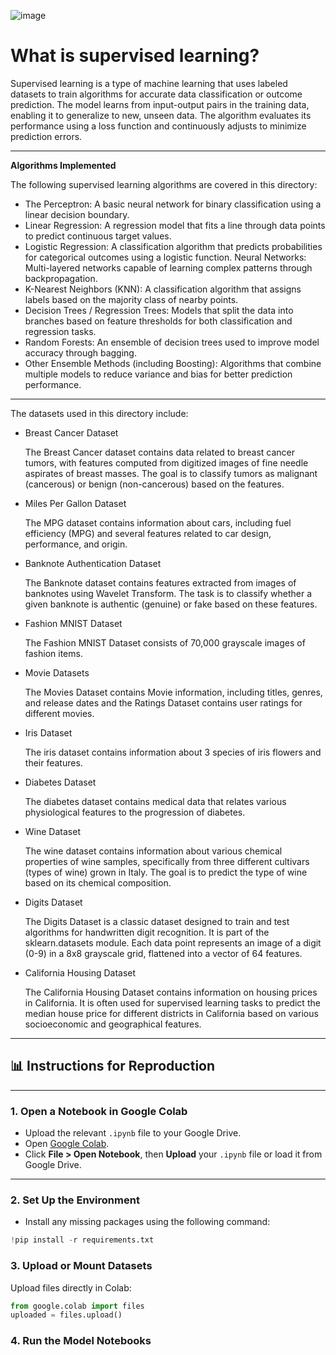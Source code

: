 ![image](https://github.com/user-attachments/assets/3da8ce29-d398-4da6-b844-90791e88086e)
# What is supervised learning?
Supervised learning is a type of machine learning that uses labeled datasets to train algorithms for accurate data classification or outcome prediction. The model learns from input-output pairs in the training data, enabling it to generalize to new, unseen data. The algorithm evaluates its performance using a loss function and continuously adjusts to minimize prediction errors. 

---

**Algorithms Implemented**

The following supervised learning algorithms are covered in this directory:

* The Perceptron: A basic neural network for binary classification using a linear decision boundary.
* Linear Regression: A regression model that fits a line through data points to predict continuous target values.
* Logistic Regression: A classification algorithm that predicts probabilities for categorical outcomes using a logistic function.
Neural Networks: Multi-layered networks capable of learning complex patterns through backpropagation.
* K-Nearest Neighbors (KNN): A classification algorithm that assigns labels based on the majority class of nearby points.
* Decision Trees / Regression Trees: Models that split the data into branches based on feature thresholds for both classification and regression tasks.
* Random Forests: An ensemble of decision trees used to improve model accuracy through bagging.
* Other Ensemble Methods (including Boosting): Algorithms that combine multiple models to reduce variance and bias for better prediction performance.

---

The datasets used in this directory include:
* Breast Cancer Dataset
  
   The Breast Cancer dataset contains data related to breast cancer tumors, with features computed from digitized images of fine needle aspirates of breast masses. The goal is to classify tumors as malignant (cancerous) or benign (non-cancerous) based on the features.
* Miles Per Gallon Dataset
  
  The MPG dataset contains information about cars, including fuel efficiency (MPG) and several features related to car design, performance, and origin.
* Banknote Authentication Dataset
  
  The Banknote dataset contains features extracted from images of banknotes using Wavelet Transform. The task is to classify whether a given banknote is authentic (genuine) or fake based on these features.
* Fashion MNIST Dataset
  
  The Fashion MNIST Dataset consists of 70,000 grayscale images of fashion items.
* Movie Datasets
  
  The Movies Dataset contains Movie information, including titles, genres, and release dates and the Ratings Dataset contains user ratings for different movies.
* Iris Dataset
  
  The iris dataset contains information about 3 species of iris flowers and their features.
* Diabetes Dataset
  
  The diabetes dataset contains medical data that relates various physiological features to the progression of diabetes.
* Wine Dataset
  
  The wine dataset contains information about various chemical properties of wine samples, specifically from three different cultivars (types of wine) grown in Italy. The goal is to predict the type of wine based on its chemical composition.
* Digits Dataset

  The Digits Dataset is a classic dataset designed to train and test algorithms for handwritten digit recognition. It is part of the sklearn.datasets module. Each data point represents an image of a digit (0-9) in a 8x8 grayscale grid, flattened into a vector of 64 features.

* California Housing Dataset

  The California Housing Dataset contains information on housing prices in California. It is often used for supervised learning tasks to predict the median house price for different districts in California based on various socioeconomic and geographical features.

---

## 📊 Instructions for Reproduction

---

### **1. Open a Notebook in Google Colab**
- Upload the relevant `.ipynb` file to your Google Drive.
- Open [Google Colab](https://colab.research.google.com/).
- Click **File > Open Notebook**, then **Upload** your `.ipynb` file or load it from Google Drive.

---

### **2. Set Up the Environment**
- Install any missing packages using the following command:
```python
!pip install -r requirements.txt
```

### **3. Upload or Mount Datasets**
Upload files directly in Colab:

```python
from google.colab import files
uploaded = files.upload()
```

### **4. Run the Model Notebooks**



